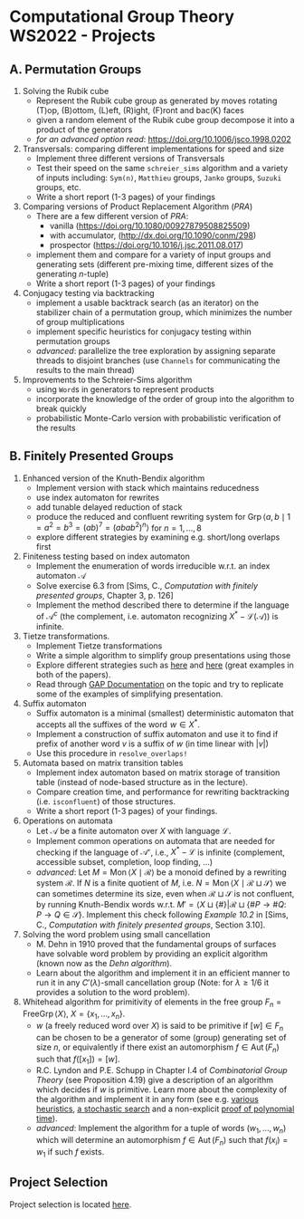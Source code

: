 # Computational Group Theory WS2022 - Projects

 ## A. Permutation Groups

1. Solving the Rubik cube
   * Represent the Rubik cube group as generated by moves rotating (T)op, (B)ottom, (L)eft, (R)ight, (F)ront and bac(K) faces
   * given a random element of the Rubik cube group decompose it into a product of the generators
   * _for an advanced option read_: https://doi.org/10.1006/jsco.1998.0202
2. Transversals: comparing different implementations for speed and size
   * Implement three different versions of Transversals
   * Test their speed on the same `schreier_sims` algorithm and a variety of inputs including: `Sym(n)`, `Matthieu` groups, `Janko` groups, `Suzuki` groups, etc.
   * Write a short report (1-3 pages) of your findings
3. Comparing versions of Product Replacement Algorithm (_PRA_)
   * There are a few different version of _PRA_:
     * vanilla (https://doi.org/10.1080/00927879508825509)
     * with accumulator, (http://dx.doi.org/10.1090/conm/298)
     * prospector (https://doi.org/10.1016/j.jsc.2011.08.017)
   * implement them and compare for a variety of input groups and generating sets (different pre-mixing time, different sizes of the generating $n$-tuple)
   * Write a short report (1-3 pages) of your findings
4. Conjugacy testing via backtracking
   * implement a usable backtrack search (as an iterator) on the stabilizer chain of a permutation group, which minimizes the number of group multiplications
   * implement specific heuristics for conjugacy testing within permutation groups
   * _advanced_: parallelize the tree exploration by assigning separate threads to disjoint branches (use `Channels` for communicating the results to the main thread)
5. Improvements to the Schreier-Sims algorithm
   * using `Word`s in generators to represent products
   * incorporate the knowledge of the order of group into the algorithm to break quickly
   * probabilistic Monte-Carlo version with probabilistic verification of the results

## B. Finitely Presented Groups

1. Enhanced version of the Knuth-Bendix algorithm
   * Implement version with stack which maintains reducedness
   * use index automaton for rewrites
   * add tunable delayed reduction of stack
   * produce the reduced and confluent rewriting system for $\operatorname{Grp}\langle a,b\mid 1 = a^2 = b^3=(ab)^7 = (abab^2)^n\rangle$ for $n=1,…,8$
   * explore different strategies by examining e.g. short/long overlaps first
2. Finiteness testing based on index automaton
   * Implement the enumeration of words irreducible w.r.t. an index automaton $\mathcal{A}$
   * Solve exercise 6.3 from [Sims, C., _Computation with finitely presented groups_, Chapter 3, p. 126]
   * Implement the method described there to determine if the language of $\mathcal{A}^c$ (the complement, i.e. automaton recognizing $X^* - \mathcal{L}(\mathcal{A})$) is infinite.
3. Tietze transformations.
   * Implement Tietze transformations
   * Write a simple algorithm to simplify group presentations using those
   * Explore different strategies such as [here](https://staff.itee.uq.edu.au/havas/1984hkrr.pdf) and [here](https://doi.org/10.1016/S0747-7171(88)80021-X) (great examples in both of the papers).
   * Read through [GAP Documentation](https://docs.gap-system.org/doc/ref/chap48_mj.html#X782985197BE809BF) on the topic and try to replicate some of the examples of simplifying presentation.
4. Suffix automaton
   * Suffix automaton is a minimal (smallest) deterministic automaton that accepts all the suffixes of the word  $w \in X^*$.
   * Implement a construction of suffix automaton and use it to find if prefix of another word $v$ is a suffix of $w$ (in time linear with $|v|$)
   * Use this procedure in `resolve_overlaps!`
5. Automata based on matrix transition tables
   * Implement index automaton based on matrix storage of transition table (instead of node-based structure as in the lecture).
   * Compare creation time, and performance for rewriting  backtracking (i.e. `isconfluent`) of those structures.
   * Write a short report (1-3 pages) of your findings.
6. Operations on automata
   * Let $\mathcal{A}$ be a finite automaton over $X$ with language $\mathcal{L}$.
   * Implement common operations on automata that are needed for checking if the language of $\mathcal{A^c}$, i.e., $X^* - \mathcal{L}$ is infinite (complement, accessible subset, completion, loop finding, ...)
   * _advanced_: Let $M = \operatorname{Mon}\langle X \mid \mathcal{R} \rangle$ be a monoid defined by a rewriting system $\mathcal{R}$. If $N$ is a finite quotient of $M$, i.e. $N = \operatorname{Mon}\langle X\mid \mathcal{R}\sqcup \mathcal{S} \rangle$ we can sometimes determine its size, even when $\mathcal{R}\sqcup \mathcal{S}$ is not confluent, by running Knuth-Bendix words w.r.t. $M' = \langle X\sqcup\{\#\} | \mathcal{R}\sqcup \{\#P \rightarrow \#Q \colon P\rightarrow Q \in \mathcal{S}\}$. Implement this check following _Example 10.2_ in [Sims, C., _Computation with finitely presented groups_, Section 3.10].
7. Solving the word problem using small cancellation
   * M. Dehn in 1910 proved that the fundamental groups of surfaces have solvable word problem by providing an explicit algorithm (known now as the _Dehn algorithm_).
   * Learn about the algorithm and implement it in an efficient manner to run it in any $C'(\lambda)$-small cancellation group (Note: for $\lambda ≥ 1/6$ it provides a solution to the word problem).
8. Whitehead algorithm for primitivity of elements in the free group $F_n = \operatorname{FreeGrp}\langle X \rangle$, $X = \{x_1, \ldots, x_n\}$.
   * $w$ (a freely reduced word over $X$) is said to be primitive if $[w]\in F_n$ can be chosen to be a generator of some (group) generating set of size $n$, or equivalently if there exist an automorphism $f\in \operatorname{Aut}(F_n)$ such that $f([x_1]) = [w]$.
   * R.C. Lyndon and P.E. Schupp in Chapter I.4 of _Combinatorial Group Theory_ (see Proposition 4.19) give a description of an algorithm which decides if $w$ is primitive. Learn more about the complexity of the algorithm and implement it in any form (see e.g. [various heuristics](https://doi.org/10.1080/10586458.2005.10128906), [a stochastic search](https://doi.org/10.1016/j.jsc.2006.04.001) and a non-explicit [proof of polynomial time](https://arxiv.org/abs/math/0608779)).
   * _advanced_: Implement the algorithm for a tuple of words $(w_1, \ldots, w_n)$ which will determine an automorphism $f\in \operatorname{Aut}(F_n)$ such that $f(x_i) = w_1$ if such $f$ exists.

## Project Selection
Project selection is located [here](https://forms.gle/UJ3yYfU2nS4q2Ner5).
